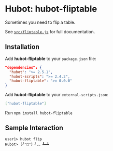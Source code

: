 # Hubot: hubot-fliptable

Sometimes you need to flip a table.

See [`src/fliptable.js`](src/fliptable.js) for full documentation.

## Installation

Add **hubot-fliptable** to your `package.json` file:

```json
"dependencies": {
  "hubot": ">= 2.5.1",
  "hubot-scripts": ">= 2.4.2",
  "hubot-fliptable": ">= 0.0.0"
}
```

Add **hubot-fliptable** to your `external-scripts.json`:

```json
["hubot-fliptable"]
```

Run `npm install hubot-fliptable`

## Sample Interaction

```
user1> hubot flip
Hubot> (╯°□°）╯︵ ┻━┻
```
